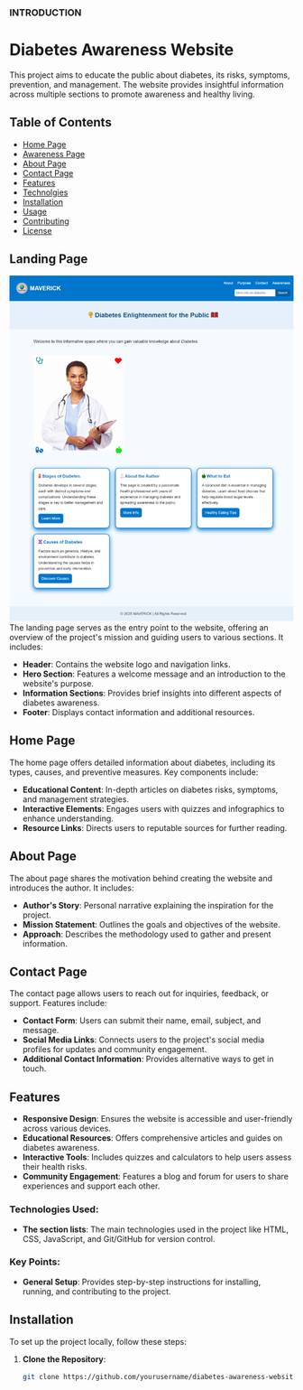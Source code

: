 ### INTRODUCTION
# Diabetes Awareness Website
This project aims to educate the public about diabetes, its risks, symptoms, prevention, and management. The website provides insightful information across multiple sections to promote awareness and healthy living.
## Table of Contents
- [Home Page](#home-page)
- [Awareness Page](#awareness-page)
- [About Page](#about-page)
- [Contact Page](#contact-page)
- [Features](#features)
- [Technolgies](#Technologies)
- [Installation](#installation)
- [Usage](#usage)
- [Contributing](#contributing)
- [License](#license)
## Landing Page
![alt text](image-1.png)
The landing page serves as the entry point to the website, offering an overview of the project's mission and guiding users to various sections. It includes:
- **Header**: Contains the website logo and navigation links.
- **Hero Section**: Features a welcome message and an introduction to the website's purpose.
- **Information Sections**: Provides brief insights into different aspects of diabetes awareness.
- **Footer**: Displays contact information and additional resources.
## Home Page
The home page offers detailed information about diabetes, including its types, causes, and preventive measures. Key components include:
- **Educational Content**: In-depth articles on diabetes risks, symptoms, and management strategies.
- **Interactive Elements**: Engages users with quizzes and infographics to enhance understanding.
- **Resource Links**: Directs users to reputable sources for further reading.
## About Page
The about page shares the motivation behind creating the website and introduces the author. It includes:
- **Author's Story**: Personal narrative explaining the inspiration for the project.
- **Mission Statement**: Outlines the goals and objectives of the website.
- **Approach**: Describes the methodology used to gather and present information.
## Contact Page
The contact page allows users to reach out for inquiries, feedback, or support. Features include:
- **Contact Form**: Users can submit their name, email, subject, and message.
- **Social Media Links**: Connects users to the project's social media profiles for updates and community engagement.
- **Additional Contact Information**: Provides alternative ways to get in touch.
## Features
- **Responsive Design**: Ensures the website is accessible and user-friendly across various devices.
- **Educational Resources**: Offers comprehensive articles and guides on diabetes awareness.
- **Interactive Tools**: Includes quizzes and calculators to help users assess their health risks.
- **Community Engagement**: Features a blog and forum for users to share experiences and support each other.

### Technologies Used: 
- **The section lists**: The main technologies used in the project like HTML, CSS, JavaScript,  and Git/GitHub for version control.

### Key Points:
- **General Setup**: Provides step-by-step instructions for installing, running, and contributing to the project.

## Installation
To set up the project locally, follow these steps:
1. **Clone the Repository**:
   ```bash
   git clone https://github.com/yourusername/diabetes-awareness-website.git